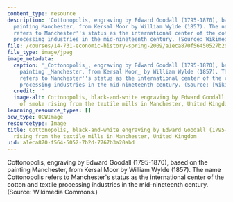 ```yaml
---
content_type: resource
description: 'Cottonopolis, engraving by Edward Goodall (1795-1870), based on the
  painting Manchester, from Kersal Moor by William Wylde (1857). The name Cottonopolis
  refers to Manchester''s status as the international center of the cotton and textile
  processing industries in the mid-nineteenth century. (Source: Wikimedia Commons.)'
file: /courses/14-731-economic-history-spring-2009/a1eca870f56450527b2d7767b3a20abd_14-731s09-th.jpg
file_type: image/jpeg
image_metadata:
  caption: '_Cottonopolis_, engraving by Edward Goodall (1795-1870), based on the
    painting _Manchester, from Kersal Moor_ by William Wylde (1857). The name Cottonopolis
    refers to Manchester''s status as the international center of the cotton and textile
    processing industries in the mid-nineteenth century. (Source: [Wikimedia Commons](http://commons.wikimedia.org/wiki/File:Cottonopolis1.jpg).)'
  credit: ''
  image-alt: Cottonopolis, black-and-white engraving by Edward Goodall (1795-1870)
    of smoke rising from the textile mills in Manchester, United Kingdom.
learning_resource_types: []
ocw_type: OCWImage
resourcetype: Image
title: Cottonopolis, black-and-white engraving by Edward Goodall (1795-1870) of smoke
  rising from the textile mills in Manchester, United Kingdom
uid: a1eca870-f564-5052-7b2d-7767b3a20abd
---
```

Cottonopolis, engraving by Edward Goodall (1795-1870), based on the painting Manchester, from Kersal Moor by William Wylde (1857). The name Cottonopolis refers to Manchester's status as the international center of the cotton and textile processing industries in the mid-nineteenth century. (Source: Wikimedia Commons.)

